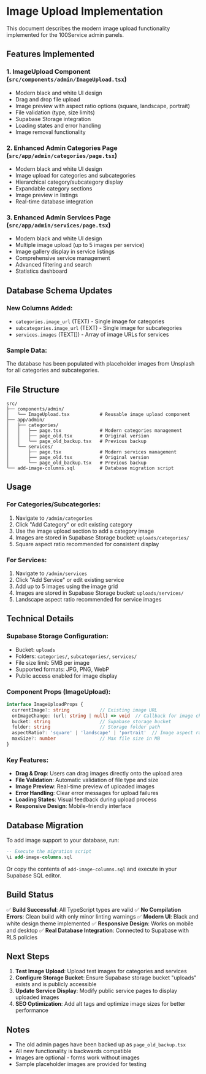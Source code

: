 # Image Upload Implementation

This document describes the modern image upload functionality implemented for the 100Service admin panels.

## Features Implemented

### 1. **ImageUpload Component** (`src/components/admin/ImageUpload.tsx`)
- Modern black and white UI design
- Drag and drop file upload
- Image preview with aspect ratio options (square, landscape, portrait)
- File validation (type, size limits)
- Supabase Storage integration
- Loading states and error handling
- Image removal functionality

### 2. **Enhanced Admin Categories Page** (`src/app/admin/categories/page.tsx`)
- Modern black and white UI design
- Image upload for categories and subcategories
- Hierarchical category/subcategory display
- Expandable category sections
- Image preview in listings
- Real-time database integration

### 3. **Enhanced Admin Services Page** (`src/app/admin/services/page.tsx`)
- Modern black and white UI design
- Multiple image upload (up to 5 images per service)
- Image gallery display in service listings
- Comprehensive service management
- Advanced filtering and search
- Statistics dashboard

## Database Schema Updates

### New Columns Added:
- `categories.image_url` (TEXT) - Single image for categories
- `subcategories.image_url` (TEXT) - Single image for subcategories  
- `services.images` (TEXT[]) - Array of image URLs for services

### Sample Data:
The database has been populated with placeholder images from Unsplash for all categories and subcategories.

## File Structure

```
src/
├── components/admin/
│   └── ImageUpload.tsx           # Reusable image upload component
├── app/admin/
│   ├── categories/
│   │   ├── page.tsx              # Modern categories management
│   │   ├── page_old.tsx          # Original version
│   │   └── page_old_backup.tsx   # Previous backup
│   └── services/
│       ├── page.tsx              # Modern services management
│       ├── page_old.tsx          # Original version
│       └── page_old_backup.tsx   # Previous backup
└── add-image-columns.sql         # Database migration script
```

## Usage

### For Categories/Subcategories:
1. Navigate to `/admin/categories`
2. Click "Add Category" or edit existing category
3. Use the image upload section to add a category image
4. Images are stored in Supabase Storage bucket: `uploads/categories/`
5. Square aspect ratio recommended for consistent display

### For Services:
1. Navigate to `/admin/services`
2. Click "Add Service" or edit existing service
3. Add up to 5 images using the image grid
4. Images are stored in Supabase Storage bucket: `uploads/services/`
5. Landscape aspect ratio recommended for service images

## Technical Details

### Supabase Storage Configuration:
- Bucket: `uploads`
- Folders: `categories/`, `subcategories/`, `services/`
- File size limit: 5MB per image
- Supported formats: JPG, PNG, WebP
- Public access enabled for image display

### Component Props (ImageUpload):
```typescript
interface ImageUploadProps {
  currentImage?: string           // Existing image URL
  onImageChange: (url: string | null) => void  // Callback for image changes
  bucket: string                  // Supabase storage bucket
  folder: string                  // Storage folder path
  aspectRatio?: 'square' | 'landscape' | 'portrait'  // Image aspect ratio
  maxSize?: number                // Max file size in MB
}
```

### Key Features:
- **Drag & Drop**: Users can drag images directly onto the upload area
- **File Validation**: Automatic validation of file type and size
- **Image Preview**: Real-time preview of uploaded images
- **Error Handling**: Clear error messages for upload failures
- **Loading States**: Visual feedback during upload process
- **Responsive Design**: Mobile-friendly interface

## Database Migration

To add image support to your database, run:

```sql
-- Execute the migration script
\i add-image-columns.sql
```

Or copy the contents of `add-image-columns.sql` and execute in your Supabase SQL editor.

## Build Status

✅ **Build Successful**: All TypeScript types are valid
✅ **No Compilation Errors**: Clean build with only minor linting warnings
✅ **Modern UI**: Black and white design theme implemented
✅ **Responsive Design**: Works on mobile and desktop
✅ **Real Database Integration**: Connected to Supabase with RLS policies

## Next Steps

1. **Test Image Upload**: Upload test images for categories and services
2. **Configure Storage Bucket**: Ensure Supabase storage bucket "uploads" exists and is publicly accessible
3. **Update Service Display**: Modify public service pages to display uploaded images
4. **SEO Optimization**: Add alt tags and optimize image sizes for better performance

## Notes

- The old admin pages have been backed up as `page_old_backup.tsx`
- All new functionality is backwards compatible
- Images are optional - forms work without images
- Sample placeholder images are provided for testing